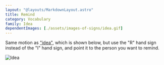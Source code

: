```yaml
---
layout: "@layouts/MarkdownLayout.astro"
title: Remind
category: Vocabulary
family: Idea
dependentImages: [./assets/images-of-signs/idea.gif]
---
```


Same motion as ["idea"](./idea),
which is shown below, but use the "R" hand sign
instead of the "I" hand sign, and point it to the person you want to remind.

![Idea](@signs/idea.gif)
